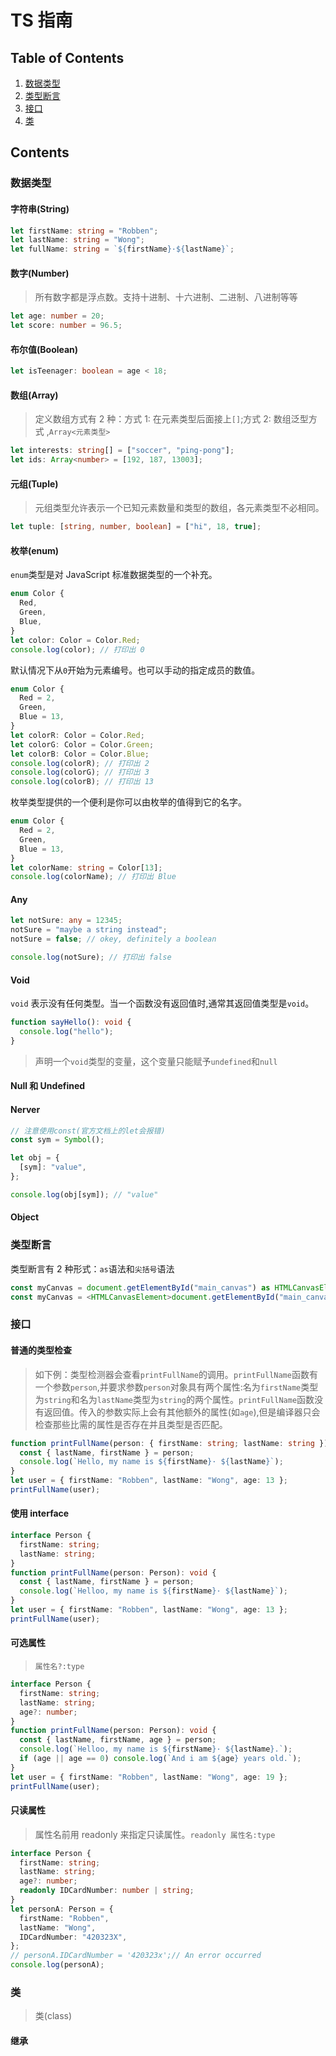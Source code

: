 # TS 指南

## Table of Contents

1. [数据类型](#types)
2. [类型断言](#type_assertion)
3. [接口](#interface)
4. [类](#class)

## Contents

<a name="types" id="types">

### 数据类型

#### 字符串(String)

```ts
let firstName: string = "Robben";
let lastName: string = "Wong";
let fullName: string = `${firstName}·${lastName}`;
```

#### 数字(Number)

> 所有数字都是浮点数。支持十进制、十六进制、二进制、八进制等等

```ts
let age: number = 20;
let score: number = 96.5;
```

#### 布尔值(Boolean)

```ts
let isTeenager: boolean = age < 18;
```

#### 数组(Array)

> 定义数组方式有 2 种：方式 1: 在元素类型后面接上`[]`;方式 2: 数组泛型方式 ,`Array<元素类型>`

```ts
let interests: string[] = ["soccer", "ping-pong"];
let ids: Array<number> = [192, 187, 13003];
```

#### 元组(Tuple)

> 元组类型允许表示一个已知元素数量和类型的数组，各元素类型不必相同。

```ts
let tuple: [string, number, boolean] = ["hi", 18, true];
```

#### 枚举(enum)

`enum`类型是对 JavaScript 标准数据类型的一个补充。

```ts
enum Color {
  Red,
  Green,
  Blue,
}
let color: Color = Color.Red;
console.log(color); // 打印出 0
```

默认情况下从`0`开始为元素编号。也可以手动的指定成员的数值。

```ts
enum Color {
  Red = 2,
  Green,
  Blue = 13,
}
let colorR: Color = Color.Red;
let colorG: Color = Color.Green;
let colorB: Color = Color.Blue;
console.log(colorR); // 打印出 2
console.log(colorG); // 打印出 3
console.log(colorB); // 打印出 13
```

枚举类型提供的一个便利是你可以由枚举的值得到它的名字。

```ts
enum Color {
  Red = 2,
  Green,
  Blue = 13,
}
let colorName: string = Color[13];
console.log(colorName); // 打印出 Blue
```

#### Any

```ts
let notSure: any = 12345;
notSure = "maybe a string instead";
notSure = false; // okey, definitely a boolean

console.log(notSure); // 打印出 false
```

#### Void

`void` 表示没有任何类型。当一个函数没有返回值时,通常其返回值类型是`void`。

```ts
function sayHello(): void {
  console.log("hello");
}
```

> 声明一个`void`类型的变量，这个变量只能赋予`undefined`和`null`

#### Null 和 Undefined

#### Nerver

```ts
// 注意使用const(官方文档上的let会报错)
const sym = Symbol();

let obj = {
  [sym]: "value",
};

console.log(obj[sym]); // "value"
```

#### Object

<a name="type_assertion" id="type_assertion">

### 类型断言

类型断言有 2 种形式：`as`语法和`尖括号`语法

```ts
const myCanvas = document.getElementById("main_canvas") as HTMLCanvasElement;
const myCanvas = <HTMLCanvasElement>document.getElementById("main_canvas");
```

<a name="interface" id="interface">

### 接口

#### 普通的类型检查

> 如下例：类型检测器会查看`printFullName`的调用。`printFullName`函数有一个参数`person`,并要求参数`person`对象具有两个属性:名为`firstName`类型为`string`和名为`lastName`类型为`string`的两个属性。`printFullName`函数没有返回值。传入的参数实际上会有其他额外的属性(如`age`),但是编译器只会检查那些比需的属性是否存在并且类型是否匹配。

```ts
function printFullName(person: { firstName: string; lastName: string }): void {
  const { lastName, firstName } = person;
  console.log(`Hello, my name is ${firstName}· ${lastName}`);
}
let user = { firstName: "Robben", lastName: "Wong", age: 13 };
printFullName(user);
```

#### 使用 interface

```ts
interface Person {
  firstName: string;
  lastName: string;
}
function printFullName(person: Person): void {
  const { lastName, firstName } = person;
  console.log(`Helloo, my name is ${firstName}· ${lastName}`);
}
let user = { firstName: "Robben", lastName: "Wong", age: 13 };
printFullName(user);
```

#### 可选属性

> `属性名?:type`

```ts
interface Person {
  firstName: string;
  lastName: string;
  age?: number;
}
function printFullName(person: Person): void {
  const { lastName, firstName, age } = person;
  console.log(`Helloo, my name is ${firstName}· ${lastName}.`);
  if (age || age == 0) console.log(`And i am ${age} years old.`);
}
let user = { firstName: "Robben", lastName: "Wong", age: 19 };
printFullName(user);
```

#### 只读属性

> 属性名前用 readonly 来指定只读属性。`readonly 属性名:type`

```ts
interface Person {
  firstName: string;
  lastName: string;
  age?: number;
  readonly IDCardNumber: number | string;
}
let personA: Person = {
  firstName: "Robben",
  lastName: "Wong",
  IDCardNumber: "420323X",
};
// personA.IDCardNumber = '420323x';// An error occurred
console.log(personA);
```

<a name="class" id="class">

### 类

> 类(class)

#### 继承
